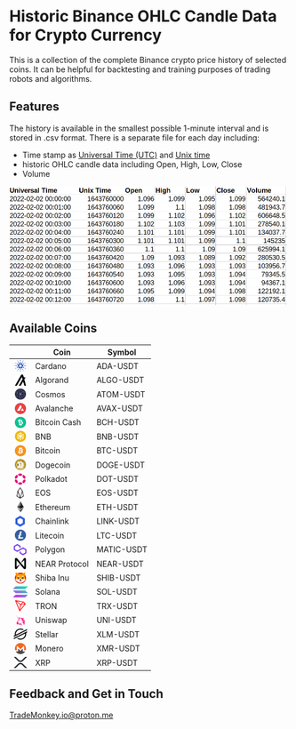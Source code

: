 # Historic Binance OHLC Candle Data for Crypto Currency

This is a collection of the complete Binance crypto price history of selected coins. It can be helpful for backtesting and training purposes of trading robots and algorithms.


## Features

The history is available in the smallest possible 1-minute interval and is stored in .csv format. There is a separate file for each day including:

- Time stamp as
  [Universal Time (UTC)](https://en.wikipedia.org/wiki/Coordinated_Universal_Time) and
  [Unix time](https://en.wikipedia.org/wiki/Unix_time)
- historic OHLC candle data including Open, High, Low, Close
- Volume

<p float="left">
  <img align="center" src="images/example_file.png" width="500" />
</p>


## Available Coins

|     | Coin | Symbol |
|:---:|------|--------|
| <img align="center" src="images/cardano-ada-logo.svg" height="20"/>        | Cardano       | ADA-USDT   |
| <img align="center" src="images/algorand-algo-logo.svg" height="20"/>      | Algorand      | ALGO-USDT  |
| <img align="center" src="images/cosmos-atom-logo.svg" height="20"/>        | Cosmos        | ATOM-USDT  |
| <img align="center" src="images/avalanche-avax-logo.svg" height="20"/>     | Avalanche     | AVAX-USDT  |
| <img align="center" src="images/bitcoin-cash-bch-logo.svg" height="20"/>   | Bitcoin Cash  | BCH-USDT   |
| <img align="center" src="images/bnb-bnb-logo.svg" height="20"/>            | BNB           | BNB-USDT   |
| <img align="center" src="images/bitcoin-btc-logo.svg" height="20"/>        | Bitcoin       | BTC-USDT   |
| <img align="center" src="images/dogecoin-doge-logo.svg" height="20"/>      | Dogecoin      | DOGE-USDT  |
| <img align="center" src="images/polkadot-new-dot-logo.svg" height="20"/>   | Polkadot      | DOT-USDT   |
| <img align="center" src="images/eos-eos-logo.svg" height="20"/>            | EOS           | EOS-USDT   |
| <img align="center" src="images/ethereum-eth-logo.svg" height="20"/>       | Ethereum      | ETH-USDT   |
| <img align="center" src="images/chainlink-link-logo.svg" height="20"/>     | Chainlink     | LINK-USDT  |
| <img align="center" src="images/litecoin-ltc-logo.svg" height="20"/>       | Litecoin      | LTC-USDT   |
| <img align="center" src="images/polygon-matic-logo.svg" height="20"/>      | Polygon       | MATIC-USDT |
| <img align="center" src="images/near-protocol-near-logo.svg" height="20"/> | NEAR Protocol | NEAR-USDT  |
| <img align="center" src="images/shiba-inu-shib-logo.svg" height="20"/>     | Shiba Inu     | SHIB-USDT  |
| <img align="center" src="images/solana-sol-logo.svg" height="20"/>         | Solana        | SOL-USDT   |
| <img align="center" src="images/tron-trx-logo.svg" height="20"/>           | TRON          | TRX-USDT   |
| <img align="center" src="images/uniswap-uni-logo.svg" height="20"/>        | Uniswap       | UNI-USDT   |
| <img align="center" src="images/stellar-xlm-logo.svg" height="20"/>        | Stellar       | XLM-USDT   |
| <img align="center" src="images/monero-xmr-logo.svg" height="20"/>         | Monero        | XMR-USDT   |
| <img align="center" src="images/xrp-xrp-logo.svg" height="20"/>            | XRP           | XRP-USDT   |


## Feedback and Get in Touch

TradeMonkey.io@proton.me
